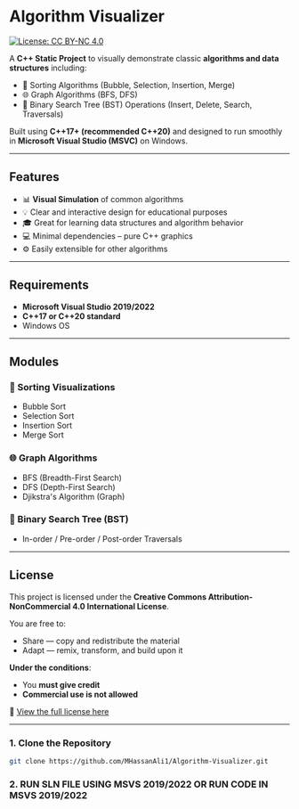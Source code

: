 # Algorithm Visualizer
[![License: CC BY-NC 4.0](https://img.shields.io/badge/License-CC%20BY--NC%204.0-lightgrey.svg)](https://creativecommons.org/licenses/by-nc/4.0/)


A **C++ Static Project** to visually demonstrate classic **algorithms and data structures** including:

- 🔢 Sorting Algorithms (Bubble, Selection, Insertion, Merge)
- 🌐 Graph Algorithms (BFS, DFS)
- 🌳 Binary Search Tree (BST) Operations (Insert, Delete, Search, Traversals)

Built using **C++17+ (recommended C++20)** and designed to run smoothly in **Microsoft Visual Studio (MSVC)** on Windows.

---

## Features

- 📊 **Visual Simulation** of common algorithms
- 💡 Clear and interactive design for educational purposes
- 🎓 Great for learning data structures and algorithm behavior
- 💻 Minimal dependencies – pure C++ graphics
- ⚙️ Easily extensible for other algorithms

---

## Requirements

- **Microsoft Visual Studio 2019/2022**
- **C++17 or C++20 standard**
- Windows OS

---

## Modules

### 🔢 Sorting Visualizations
- Bubble Sort
- Selection Sort
- Insertion Sort
- Merge Sort

### 🌐 Graph Algorithms
- BFS (Breadth-First Search)
- DFS (Depth-First Search)
- Djikstra's Algorithm (Graph)

### 🌳 Binary Search Tree (BST)
- In-order / Pre-order / Post-order Traversals

 ---

## License

This project is licensed under the **Creative Commons Attribution-NonCommercial 4.0 International License**.

You are free to:
- Share — copy and redistribute the material
- Adapt — remix, transform, and build upon it

**Under the conditions**:
- You **must give credit**
- **Commercial use is not allowed**

🔗 [View the full license here](https://creativecommons.org/licenses/by-nc/4.0/)


---

### 1. Clone the Repository

```bash
git clone https://github.com/MHassanAli1/Algorithm-Visualizer.git
```
### 2. RUN SLN FILE USING MSVS 2019/2022 OR RUN CODE IN MSVS 2019/2022
